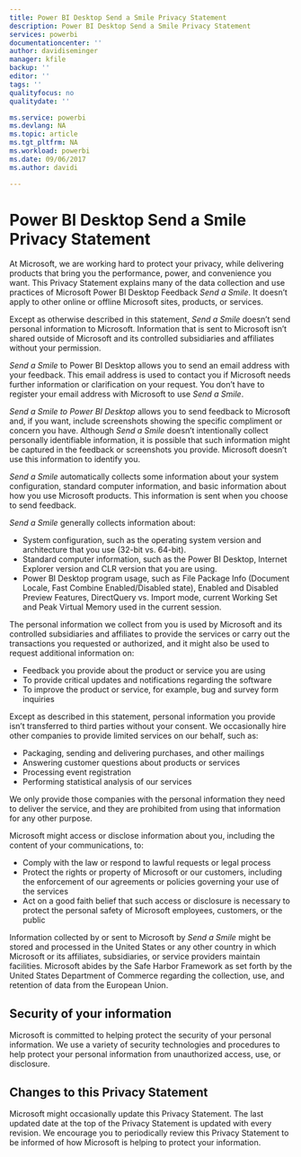 ```yaml
---
title: Power BI Desktop Send a Smile Privacy Statement
description: Power BI Desktop Send a Smile Privacy Statement
services: powerbi
documentationcenter: ''
author: davidiseminger
manager: kfile
backup: ''
editor: ''
tags: ''
qualityfocus: no
qualitydate: ''

ms.service: powerbi
ms.devlang: NA
ms.topic: article
ms.tgt_pltfrm: NA
ms.workload: powerbi
ms.date: 09/06/2017
ms.author: davidi

---
```

# Power BI Desktop Send a Smile Privacy Statement
At Microsoft, we are working hard to protect your privacy, while delivering products that bring you the performance, power, and convenience you want. This Privacy Statement explains many of the data collection and use practices of Microsoft Power BI Desktop Feedback *Send a Smile*. It doesn’t apply to other online or offline Microsoft sites, products, or services.

Except as otherwise described in this statement, *Send a Smile* doesn’t send personal information to Microsoft. Information that is sent to Microsoft isn’t shared outside of Microsoft and its controlled subsidiaries and affiliates without your permission.

*Send a Smile* to Power BI Desktop allows you to send an email address with your feedback. This email address is used to contact you if Microsoft needs further information or clarification on your request. You don’t have to register your email address with Microsoft to use *Send a Smile*.

*Send a Smile to Power BI Desktop* allows you to send feedback to Microsoft and, if you want, include screenshots showing the specific compliment or concern you have. Although *Send a Smile* doesn’t intentionally collect personally identifiable information, it is possible that such information might be captured in the feedback or screenshots you provide. Microsoft doesn’t use this information to identify you.

*Send a Smile* automatically collects some information about your system configuration, standard computer information, and basic information about how you use Microsoft products. This information is sent when you choose to send feedback.

*Send a Smile* generally collects information about:

* System configuration, such as the operating system version and architecture that you use (32-bit vs. 64-bit).
* Standard computer information, such as the Power BI Desktop, Internet Explorer version and CLR version that you are using.
* Power BI Desktop program usage, such as File Package Info (Document Locale, Fast Combine Enabled/Disabled state), Enabled and Disabled Preview Features, DirectQuery vs. Import mode, current Working Set and Peak Virtual Memory used in the current session.

The personal information we collect from you is used by Microsoft and its controlled subsidiaries and affiliates to provide the services or carry out the transactions you requested or authorized, and it might also be used to request additional information on:

* Feedback you provide about the product or service you are using
* To provide critical updates and notifications regarding the software
* To improve the product or service, for example, bug and survey form inquiries

Except as described in this statement, personal information you provide isn’t transferred to third parties without your consent. We occasionally hire other companies to provide limited services on our behalf, such as:

* Packaging, sending and delivering purchases, and other mailings
* Answering customer questions about products or services
* Processing event registration
* Performing statistical analysis of our services

We only provide those companies with the personal information they need to deliver the service, and they are prohibited from using that information for any other purpose.

Microsoft might access or disclose information about you, including the content of your communications, to:

* Comply with the law or respond to lawful requests or legal process
* Protect the rights or property of Microsoft or our customers, including the enforcement of our agreements or policies governing your use of the services
* Act on a good faith belief that such access or disclosure is necessary to protect the personal safety of Microsoft employees, customers, or the public

Information collected by or sent to Microsoft by *Send a Smile* might be stored and processed in the United States or any other country in which Microsoft or its affiliates, subsidiaries, or service providers maintain facilities. Microsoft abides by the Safe Harbor Framework as set forth by the United States Department of Commerce regarding the collection, use, and retention of data from the European Union.

## Security of your information
Microsoft is committed to helping protect the security of your personal information. We use a variety of security technologies and procedures to help protect your personal information from unauthorized access, use, or disclosure.

## Changes to this Privacy Statement
Microsoft might occasionally update this Privacy Statement. The last updated date at the top of the Privacy Statement is updated with every revision. We encourage you to periodically review this Privacy Statement to be informed of how Microsoft is helping to protect your information.

